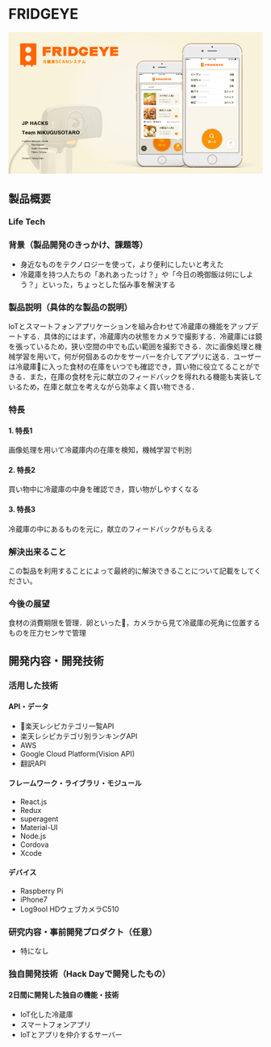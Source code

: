 # FRIDGEYE

[![Product Name](Image.png)](https://www.youtube.com/watch?v=G5rULR53uMk)

## 製品概要
### Life Tech

### 背景（製品開発のきっかけ、課題等）
- 身近なものをテクノロジーを使って，より便利にしたいと考えた
- 冷蔵庫を持つ人たちの「あれあったっけ？」や「今日の晩御飯は何にしよう？」といった，ちょっとした悩み事を解決する

### 製品説明（具体的な製品の説明）
IoTとスマートフォンアプリケーションを組み合わせて冷蔵庫の機能をアップデートする．具体的にはまず，冷蔵庫内の状態をカメラで撮影する．冷蔵庫には鏡を張っているため，狭い空間の中でも広い範囲を撮影できる．次に画像処理と機械学習を用いて，何が何個あるのかをサーバーを介してアプリに送る．ユーザーは冷蔵庫に入った食材の在庫をいつでも確認でき，買い物に役立てることができる．また，在庫の食材を元に献立のフィードバックを得れれる機能も実装しているため，在庫と献立を考えながら効率よく買い物できる．

### 特長

#### 1. 特長1
画像処理を用いて冷蔵庫内の在庫を検知，機械学習で判別
#### 2. 特長2
買い物中に冷蔵庫の中身を確認でき，買い物がしやすくなる
#### 3. 特長3
冷蔵庫の中にあるものを元に，献立のフィードバックがもらえる

### 解決出来ること
この製品を利用することによって最終的に解決できることについて記載をしてください。

### 今後の展望
食材の消費期限を管理．卵といった，カメラから見て冷蔵庫の死角に位置するものを圧力センサで管理


## 開発内容・開発技術
### 活用した技術
#### API・データ
* 楽天レシピカテゴリ一覧API
* 楽天レシピカテゴリ別ランキングAPI
* AWS
* Google Cloud Platform(Vision API)
* 翻訳API

#### フレームワーク・ライブラリ・モジュール
* React.js
* Redux
* superagent
* Material-UI
* Node.js
* Cordova
* Xcode

#### デバイス
* Raspberry Pi
* iPhone7
* Log9ool HDウェブカメラC510 

### 研究内容・事前開発プロダクト（任意）
* 特になし


### 独自開発技術（Hack Dayで開発したもの）
#### 2日間に開発した独自の機能・技術
* IoT化した冷蔵庫
* スマートフォンアプリ
* IoTとアプリを仲介するサーバー